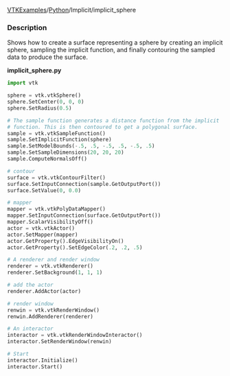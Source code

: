 [VTKExamples](/home/)/[Python](/Python)/Implicit/implicit_sphere

### Description
[]([File:python_examples_implicit_sphere.png])

Shows how to create a surface representing a sphere by creating an implicit sphere, sampling the implicit function, and finally contouring the sampled data to produce the surface.

**implicit_sphere.py**
```python
import vtk

sphere = vtk.vtkSphere()
sphere.SetCenter(0, 0, 0)
sphere.SetRadius(0.5)

# The sample function generates a distance function from the implicit
# function. This is then contoured to get a polygonal surface.
sample = vtk.vtkSampleFunction()
sample.SetImplicitFunction(sphere)
sample.SetModelBounds(-.5, .5, -.5, .5, -.5, .5)
sample.SetSampleDimensions(20, 20, 20)
sample.ComputeNormalsOff()

# contour
surface = vtk.vtkContourFilter()
surface.SetInputConnection(sample.GetOutputPort())
surface.SetValue(0, 0.0)

# mapper
mapper = vtk.vtkPolyDataMapper()
mapper.SetInputConnection(surface.GetOutputPort())
mapper.ScalarVisibilityOff()
actor = vtk.vtkActor()
actor.SetMapper(mapper)
actor.GetProperty().EdgeVisibilityOn()
actor.GetProperty().SetEdgeColor(.2, .2, .5)

# A renderer and render window
renderer = vtk.vtkRenderer()
renderer.SetBackground(1, 1, 1)

# add the actor
renderer.AddActor(actor)

# render window
renwin = vtk.vtkRenderWindow()
renwin.AddRenderer(renderer)

# An interactor
interactor = vtk.vtkRenderWindowInteractor()
interactor.SetRenderWindow(renwin)

# Start
interactor.Initialize()
interactor.Start()
```
